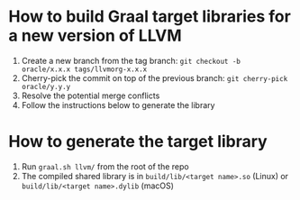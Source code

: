 # How to build Graal target libraries for a new version of LLVM

1. Create a new branch from the tag branch: `git checkout -b oracle/x.x.x tags/llvmorg-x.x.x`
2. Cherry-pick the commit on top of the previous branch: `git cherry-pick oracle/y.y.y`
3. Resolve the potential merge conflicts
4. Follow the instructions below to generate the library

# How to generate the target library

1. Run `graal.sh llvm/` from the root of the repo
2. The compiled shared library is in `build/lib/<target name>.so` (Linux) or `build/lib/<target name>.dylib` (macOS)